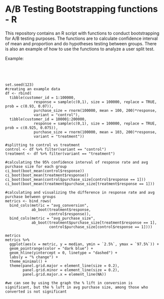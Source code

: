 # A/B Testing Bootstrapping functions - R 

This repository contains an R script with functions to conduct bootstrapping for A/B testing purposes.
The functions are to calculate confidence interval of mean and proportion and do hypotheses testing between groups.
There is also an example of how to use the functions to analyze a user split test.

Example:
```




set.seed(123)
#creating an example data
df <- rbind(
  tibble(customer_id = 1:100000,
             response = sample(c(0,1), size = 100000, replace = TRUE, prob = c(0.93, 0.07)),
             purchase_size = rnorm(100000, mean = 100, 200)*response, 
             variant = "control"),
  tibble(customer_id = 100001:200000,
             response = sample(c(0,1), size = 100000, replace = TRUE, prob = c(0.925, 0.075)),
             purchase_size = rnorm(100000, mean = 103, 200)*response, 
             variant = "treatment"))

#splitting to control vs treatment
control <- df %>% filter(variant == "control")
treatment <- df %>% filter(variant == "treatment")

#calculating the 95% confidence interval of response rate and avg purchase size for each group
ci_boot(boot_mean(control$response))
ci_boot(boot_mean(treatment$response))
ci_boot(boot_mean(control$purchase_size[control$response == 1]))
ci_boot(boot_mean(treatment$purchase_size[treatment$response == 1]))

#calculating and visualizing the difference in response rate and avg purchase between groups
metrics <- bind_rows(
  bind_cols(metric = "avg_conversion", 
            ab_boot(treatment$response,
                    control$response)),
  bind_cols(metric = "avg_purchase_size", 
            ab_boot(treatment$purchase_size[treatment$response == 1],
                    control$purchase_size[control$response == 1])))

metrics
metrics %>%
  ggplot(aes(x = metric, y = median, ymin = `2.5%`, ymax = `97.5%`)) + 
  geom_pointrange(color = "dark blue") + 
  geom_hline(yintercept = 0, linetype = "dashed") + 
  labs(y = "% change") + 
  theme_minimal() +
  theme(panel.grid.major = element_line(size = 0.2),
        panel.grid.minor = element_line(size = 0.2),
        panel.grid.major.x = element_line(NA))

#we can see by using the graph the % lift in conversion is significant, but the % luft in avg purchase size, among those who converted is not significant
```
